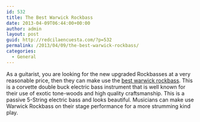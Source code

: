 ```yaml
---
id: 532
title: The Best Warwick Rockbass
date: 2013-04-09T06:44:00+00:00
author: admin
layout: post
guid: http://redcilaencuesta.com/?p=532
permalink: /2013/04/09/the-best-warwick-rockbass/
categories:
  - General
---
```

As a guitarist, you are looking for the new upgraded Rockbasses at a very reasonable price, then they can make use the [best warwick rockbass](http://www.guitarcenter.com/Warwick-Rockbass-Corvette-Basic-Electric-Bass-Guitar-105495261-i1480520.gc). This is a corvette double buck electric bass instrument that is well known for their use of exotic tone-woods and high quality craftsmanship. This is a passive 5-String electric bass and looks beautiful. Musicians can make use Warwick Rockbass on their stage performance for a more strumming kind play.